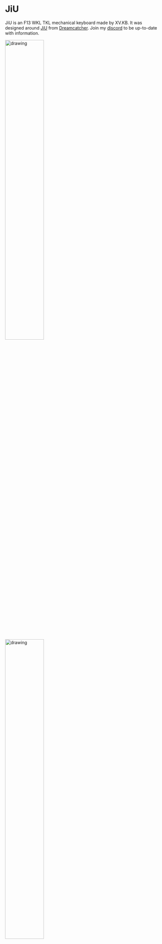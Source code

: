 # JiU

JiU is an F13 WKL TKL mechanical keyboard made by XV.KB. It was designed around [JiU](https://kpop.fandom.com/wiki/JiU_(Dreamcatcher)) from [Dreamcatcher](https://en.wikipedia.org/wiki/Dreamcatcher_(group)). Join my [discord](https://discord.gg/cFghg3fnHT) to be up-to-date with information.

<img
  src="https://preview.redd.it/hep9a7k2vyr61.jpg?width=640&crop=smart&auto=webp&s=4462db4e0faff89f4e2e8e9d50b950185ba6a6b4"
  alt="drawing"
  width="50%"
/>
<img
  src="https://cdn.discordapp.com/attachments/816120729183322122/840393756649979935/image0.jpg"
  alt="drawing"
  width="50%"
/>

# Table of Contents
- [JiU](#jiu)
- [Table of Contents](#table-of-contents)
- [Inspiration](#inspiration)
- [Renders](#renders)
- [Technical Details](#technical-details)
- [Part List](#part-list)
- [Software Used](#software-used)
- [Credits](#credits)

# Inspiration
I discovered Dreamcatcher during the ["Boca Era"](https://www.youtube.com/watch?v=MZ4JGye4dQU) and have fell in love with the group ever since. Out of the seven members, JiU is my bias, so this is where the inspiration came from. 

# Renders
<div style="display: flex; flex-direction: column; align-items: center;margin-left: 10%;">
  <img src="renders/JiU_Top_Down.png" alt="top-down-jiu" width="600" style="margin-bottom: 24px;"/>
  <img src="renders/JiU_Bunny_.png" alt="close-up-bunny" width="600" style="margin-bottom: 24px;"/>
  <img src="renders/JiU Date.png" alt="close-up-bunny" width="600" style="margin-bottom: 24px;"/>
  <img src="renders/xv_logo.png" alt="close-up-bunny" width="600" style="margin-bottom: 24px;"/>
  <img src="renders/JiU Back.png" alt="close-up-bunny" width="600" style="margin-bottom: 24px;"/>
  <img src="renders/JiU_O-ring__New_JST_Trench.png" alt="interior" width="600" style="margin-bottom: 24px;"/>
  <img src="renders/JiU_Sides.png" alt="side" width="600" style="margin-bottom: 24px;"/>
  <img src="renders/JiU_Angled_Back.png" alt="front-back" width="600" style="margin-bottom: 24px;"/>
  <img src="renders/JiU_Angled_Back_from_Front.png" alt="back-back" width="600"/>
</div>

# Technical Details
- **Material:** Aluminum 6063
- **Mounting Style:** Top mount/gummy o-ring mount (O-ring will not be included)
- **Angle:** 7° typing angle
- **Design:** Seamless
- **Weight:** Bead-blasted stainless steel weight
- **Color Options:**
  - [Pantone 7506 C](https://www.pantone.com/color-finder/7506-C) Top/Bottom
  - [Pantone 8181 C](https://www.pantone.com/color-finder/8181-C) Top/Bottom
  - [RAL 3005](https://www.ralcolorchart.com/ral-classic/ral-3005-wine-red) Top / [Pantone Black 6 C](https://www.pantone.com/color-finder/Black-6-C) Bottom (Odd Eye Edition)
- **Total Units:** 30 total units + extras
- **Cost:**
  - ~$460 for (Keyboard + Plate + PCB + Screws + Daughter board + JST Cable)
  - ~$380 for (Keyboard + Screws + Daughter board + JST Cable)
- **PCB:** Hiney H88 PCB + unified daughterboard
- **Plate:** Modified TGR Jane V2 CE Plate (Any plate that fits the Jane V2 CE will work)
- **Plate Material Option:**
  - Aluminum
  - FR4
  - Polypropylene
  - Polycarbonate
  - Copper (?)

# Part List
- [**Bumpons**](https://www.amazon.com/dp/B06XCNM69B)
- [**Case Screws**](https://www.mcmaster.com/91292A016/)
- [**Daughter Board Screws**](https://www.mcmaster.com/91292A004/)
- [**Plate Screws**](https://www.mcmaster.com/91292A010/)
- [**Weight Screws**](https://www.mcmaster.com/91263A442/)
- [**Plate Files**](https://github.com/samuelle107/XV.KB/tree/main/JiU/Plate%20Files)
  - Get metal plates cut at [sendcutsend](https://sendcutsend.com/)
  - Get FR4 plates at [jlcpcb](https://jlcpcb.com/)
    - They will complain about the dimensions on the plate. Just tell them that you know what you're doing.
  
# Software Used
- [Adobe Illustrator](https://www.adobe.com/products/illustrator.html) for SVG designing
- [Blender](https://www.blender.org/) for rendering
- [Fusion360](https://www.autodesk.com/products/fusion-360/overview) for 3D CAD work

# Credits
- **Keyboard Designer:** [XV.KB](https://discord.gg/QGKdvyBxXS)
- **Artists:**
  - [EURApsd](https://www.twitch.tv/eurapsd) for the JiU Bunny design
  - [halcyonatl](https://twitter.com/halcyonatl) for the weight engravings
- **Thanks to**
  - **1017BirckenThot** for designing process help
  - [acruelworld](https://discord.gg/hWDn2Ex2a9) for designing process help
  - **Andromache** for moral support
  - **baks** for designing process help and rendering help
  - **JAKPS** for the laughs
  - **JiU Zorru** for artist recommendations
  - [Keyboard Atelier](https://discord.gg/b7vwhHS) for designing process help
  - **Lau** for designing process help
  - **Miche** for designing process help
  - **Nvr_Smile** for designing process help
  - **Relapse** for designing process help and plate modification
  - [yoot.kb](https://discord.gg/m6GQzHWjQY) for design checking
